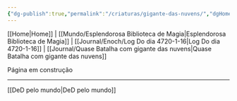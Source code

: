 ```yaml
---
{"dg-publish":true,"permalink":"/criaturas/gigante-das-nuvens/","dgHomeLink":true,"dgPassFrontmatter":false}
---
```


[[Home|Home]] | [[Mundo/Esplendorosa Biblioteca de Magia|Esplendorosa Biblioteca de Magia]] | [[Journal/Enoch/Log Do dia 4720-1-16|Log Do dia 4720-1-16]] | [[Journal/Quase Batalha com gigante das nuvens|Quase Batalha com gigante das nuvens]] 

Página em construção

---
[[DeD pelo mundo|DeD pelo mundo]] 